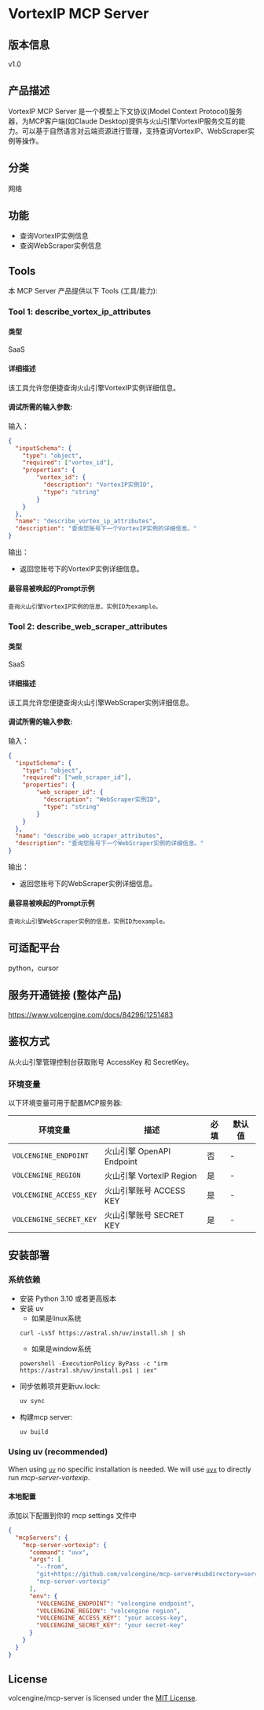 # VortexIP MCP Server 

## 版本信息
v1.0

## 产品描述

VortexIP MCP Server 是一个模型上下文协议(Model Context Protocol)服务器，为MCP客户端(如Claude Desktop)提供与火山引擎VortexIP服务交互的能力。可以基于自然语言对云端资源进行管理，支持查询VortexIP、WebScraper实例等操作。

## 分类
网络

## 功能

- 查询VortexIP实例信息
- 查询WebScraper实例信息

## Tools
本 MCP Server 产品提供以下 Tools (工具/能力):

### Tool 1: describe_vortex_ip_attributes

#### 类型

SaaS

#### 详细描述

该工具允许您便捷查询火山引擎VortexIP实例详细信息。

#### 调试所需的输入参数:

输入：

```json 
{
  "inputSchema": {
    "type": "object",
    "required": ["vortex_id"],
    "properties": {
        "vortex_id": {
          "description": "VortexIP实例ID",
          "type": "string"
        }
    }
  },
  "name": "describe_vortex_ip_attributes",
  "description": "查询您账号下一个VortexIP实例的详细信息。"
}
```

输出：

- 返回您账号下的VortexIP实例详细信息。

#### 最容易被唤起的Prompt示例

```
查询火山引擎VortexIP实例的信息，实例ID为example。
```

### Tool 2: describe_web_scraper_attributes

#### 类型

SaaS

#### 详细描述

该工具允许您便捷查询火山引擎WebScraper实例详细信息。

#### 调试所需的输入参数:

输入：

```json 
{
  "inputSchema": {
    "type": "object",
    "required": ["web_scraper_id"],
    "properties": {
        "web_scraper_id": {
          "description": "WebScraper实例ID",
          "type": "string"
        }
    }
  },
  "name": "describe_web_scraper_attributes",
  "description": "查询您账号下一个WebScraper实例的详细信息。"
}
```

输出：

- 返回您账号下的WebScraper实例详细信息。

#### 最容易被唤起的Prompt示例

```
查询火山引擎WebScraper实例的信息，实例ID为example。
```

## 可适配平台

python，cursor

## 服务开通链接 (整体产品)

<https://www.volcengine.com/docs/84296/1251483>

## 鉴权方式

从火山引擎管理控制台获取账号 AccessKey 和 SecretKey。

### 环境变量

以下环境变量可用于配置MCP服务器:

| 环境变量                    | 描述                    | 必填  | 默认值 |
|-------------------------|-----------------------|-----|-----|
| `VOLCENGINE_ENDPOINT`   | 火山引擎 OpenAPI Endpoint | 否   | -   |
| `VOLCENGINE_REGION`     | 火山引擎 VortexIP Region  | 是   | -   |
| `VOLCENGINE_ACCESS_KEY` | 火山引擎账号 ACCESS KEY     | 是   | -   |
| `VOLCENGINE_SECRET_KEY` | 火山引擎账号 SECRET KEY     | 是   | -   |

## 安装部署

### 系统依赖

- 安装 Python 3.10 或者更高版本
- 安装 uv
    - 如果是linux系统
  ```
  curl -LsSf https://astral.sh/uv/install.sh | sh
  ```
    - 如果是window系统
  ```
  powershell -ExecutionPolicy ByPass -c "irm https://astral.sh/uv/install.ps1 | iex"
  ```
- 同步依赖项并更新uv.lock:
  ```bash
  uv sync
  ```
- 构建mcp server:
  ```bash
  uv build
  ```

### Using uv (recommended)

When using [`uv`](https://docs.astral.sh/uv/) no specific installation is needed. We will
use [`uvx`](https://docs.astral.sh/uv/guides/tools/) to directly run *mcp-server-vortexip*.

#### 本地配置

添加以下配置到你的 mcp settings 文件中

```json
{
  "mcpServers": {
    "mcp-server-vortexip": {
      "command": "uvx",
      "args": [
        "--from",
        "git+https://github.com/volcengine/mcp-server#subdirectory=server/mcp_server_vortexip",
        "mcp-server-vortexip"
      ],
      "env": {
        "VOLCENGINE_ENDPOINT": "volcengine endpoint",
        "VOLCENGINE_REGION": "volcengine region",
        "VOLCENGINE_ACCESS_KEY": "your access-key",
        "VOLCENGINE_SECRET_KEY": "your secret-key"
      }
    }
  }
}
```

## License

volcengine/mcp-server is licensed under the [MIT License](https://github.com/volcengine/mcp-server/blob/main/LICENSE).
